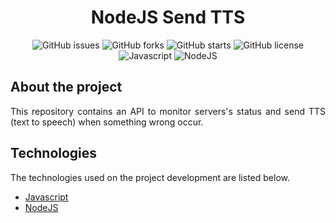 <div align='justify'>

<div align='center'>

# **NodeJS Send TTS**

</div>

<div align='center'>

![GitHub issues](https://img.shields.io/github/issues/gezielelyon/node_send_tts)
![GitHub forks](https://img.shields.io/github/forks/gezielelyon/node_send_tts)
![GitHub starts](https://img.shields.io/github/stars/gezielelyon/node_send_tts)
![GitHub license](https://img.shields.io/github/license/gezielelyon/node_send_tts)
![Javascript](https://img.shields.io/badge/Javascript-Language-yellow)
![NodeJS](https://img.shields.io/badge/NodeJS-Runtime-orange)

</div>

## **About the project**
This repository contains an API to monitor servers's status and send TTS (text to speech) when something wrong occur.


## **Technologies**
The technologies used on the project development are listed below.

- [Javascript](https://developer.mozilla.org/pt-BR/docs/Web/JavaScript)
- [NodeJS](https://nodejs.org/en)
</div>
